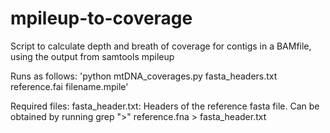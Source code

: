 # mpileup-to-coverage
Script to calculate depth and breath of coverage for contigs in a BAMfile, using the output from samtools mpileup

Runs as follows:
'python mtDNA_coverages.py fasta_headers.txt reference.fai filename.mpile'

Required files:
fasta_header.txt: Headers of the reference fasta file. Can be obtained by running grep ">" reference.fna > fasta_header.txt
